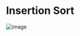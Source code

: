 # Insertion Sort

![image](https://user-images.githubusercontent.com/19383145/172067011-11c6ae70-bcce-4137-9ddc-d5d170d45902.png)
